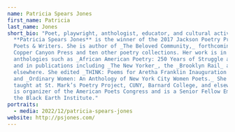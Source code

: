 ```yaml
---
name: Patricia Spears Jones
first_name: Patricia
last_name: Jones
short_bio: "Poet, playwright, anthologist, educator, and cultural activist
  **Patricia Spears Jones** is the winner of the 2017 Jackson Poetry Prize from
  Poets & Writers. She is author of _The Beloved Community,_ forthcoming from
  Copper Canyon Press and ten other poetry collections. Her work is in numerous
  anthologies such as _African American Poetry: 250 Years of Struggle and Song_
  and in publications including _The New Yorker_, the _Brooklyn Rail_ and
  elsewhere. She edited _THINK: Poems for Aretha Franklin Inauguration Day Hat_
  and _Ordinary Women: An Anthology of New York City Women Poets._ She has
  taught at St. Mark’s Poetry Project, CUNY, Barnard College, and elsewhere. She
  is organizer of the American Poets Congress and is a Senior Fellow Emeritus of
  the Black Earth Institute."
portraits:
  - media: 2022/12/patricia-spears-jones
website: http://psjones.com/
---
```

